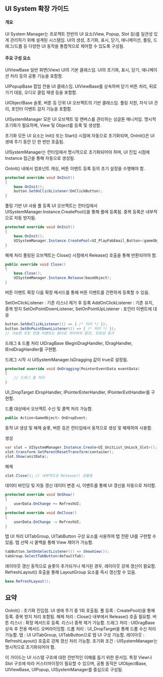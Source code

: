 ## UI System 확장 가이드

#### 개요
UI System Manager는 프로젝트 전반의 UI 요소(View, Popup, Slot 등)를 일관성 있게 관리하기 위해 설계된 시스템임.
UI의 생성, 초기화, 표시, 닫기, 애니메이션, 풀링, 드래그/드롭 등 다양한 UI 동작을 통합적으로 제어할 수 있도록 구성됨.

#### 주요 구성 요소
UIViewBase
일반 화면(View) UI의 기본 클래스임. UI의 초기화, 표시, 닫기, 애니메이션 처리 등의 공통 기능을 포함함.

UIPopupBase
팝업 전용 UI 클래스임. UIViewBase를 상속하며 닫기 버튼 처리, 뒤로가기 대응, 오디오 클립 재생 등을 포함함.

UIObjectBase
슬롯, 버튼 등 단위 UI 오브젝트의 기반 클래스임. 풀링 지원, 자식 UI 관리, 포인터 이벤트 감지 기능을 포함함.

UISystemManager
모든 UI 오브젝트 및 캔버스를 관리하는 싱글톤 매니저임. 명시적 초기화가 필요하며, View 및 Object를 등록 및 생성함.

초기화
모든 UI 요소는 Init() 또는 Start() 시점에 자동으로 초기화되며, OnInit()은 UI 생애 주기 동안 단 한 번만 호출됨.

UISystemManager는 런타임에서 명시적으로 초기화되어야 하며, UI 진입 시점에 Instance 접근을 통해 자동으로 생성됨.

OnInit() 내에서 컴포넌트 캐싱, 버튼 이벤트 등록 등의 초기 설정을 수행해야 함.

```csharp
protected override void OnInit()
{
    base.OnInit();
    button.SetOnClickListener(OnClickButton);
}
```

풀링 기반 UI 사용
풀 등록
UI 오브젝트는 런타임에서 UISystemManager.Instance.CreatePool<T>()을 통해 풀에 등록됨.
중복 등록은 내부적으로 자동 방지됨.

```csharp
protected override void OnInit()
{
    base.OnInit();
    UISystemManager.Instance.CreatePool<UI_PlayFabEmail_Button>(gameObject);
}
```

해제 처리
풀링된 오브젝트는 Close() 시점에서 Release() 호출을 통해 반환되어야 함.

```csharp
public override void Close()
{
    base.Close();
    UISystemManager.Instance.Release(baseObject);
}
```

버튼 이벤트 확장
다음 확장 메서드를 통해 버튼 이벤트를 간편하게 등록할 수 있음.

SetOnClickListener : 기존 리스너 제거 후 등록
AddOnClickListener : 기존 유지, 중복 방지
SetOnPointDownListener, SetOnPointUpListener : 포인터 이벤트에 대응

```csharp
button.SetOnClickListener(() => { /* 처리 */ });
button.SetOnPointDownListener(() => { /* 처리 */ });
// 가능한 모든 연결 이벤트는 람다로 처리하지 말것, 모호성 증가
```

드래그 & 드롭 처리
UIDragBase
IBeginDragHandler, IDragHandler, IEndDragHandler를 구현함.

드래그 시작 시 UISystemManager.IsDragging 값이 true로 설정됨.

```csharp
protected override void OnDragging(PointerEventData eventData)
{
    // 드래그 중 처리
}
```

UI_DropTarget
IDropHandler, IPointerEnterHandler, IPointerExitHandler를 구현함.

드롭 대상에서 오브젝트 수신 및 콜백 처리 가능함.

```csharp
public Action<GameObject> OnDropEvent;
```

동적 UI 생성 및 해제
슬롯, 버튼 등은 런타임에서 동적으로 생성 및 해제하여 사용함.

생성
```csharp
var slot = UISystemManager.Instance.Create<UI_UnitList_UnLock_Slot>();
slot.transform.SetParentResetTransform(container);
slot.Show(unitData);
```

해제
```csharp
slot.Close(); // 내부적으로 Release() 호출됨
```

데이터 바인딩 및 자동 갱신
데이터 변경 시, 이벤트를 통해 UI 갱신을 자동으로 처리함.
```csharp
protected override void OnShow()
{
    userData.OnChange += RefreshUI;
}
protected override void OnClose()
{
    userData.OnChange -= RefreshUI;
}
```

탭 UI 처리
UITabGroup, UITabButton 구성 요소를 사용하여 탭 전환 UI를 구현할 수 있음.
탭 선택 시 콜백을 통해 View 제어가 가능함.
```csharp
tabButton.SetOnSelectListener(() => ShowView());
tabGroup.SelectTabButton(defaultTab);
```

레이아웃 갱신
동적으로 슬롯이 추가되거나 제거된 경우, 레이아웃 강제 갱신이 필요함.
RefreshLayout() 호출을 통해 LayoutGroup 요소를 즉시 갱신할 수 있음.
```csharp
base.RefreshLayout();
```

## 요약
OnInit() :	초기화 진입점. UI 생애 주기 중 1회 호출됨.
풀 등록 :	CreatePool<T>()을 통해 등록. 중복 방지 처리 포함됨.
해제 처리	: Close() 내부에서 Release() 호출 필요함.
버튼 리스너 :	확장 메서드로 등록. 리스너 중복 제거 가능함.
드래그 처리 :	UIDragBase 상속 후 전용 메서드 오버라이딩함.
드롭 처리	: UI_DropTarget을 통해 드롭 수신 처리 가능함.
탭 : UI	UITabGroup, UITabButton으로 탭 UI 구성 가능함.
레이아웃	: RefreshLayout() 호출로 강제 갱신 처리 가능함.
초기화 조건	: UISystemManager는 명시적으로 초기화되어야 함.

이 가이드는 UI 시스템 구조에 대한 전반적인 이해를 돕기 위한 문서임.
특정 View나 Slot 구조에 따라 커스터마이징이 필요할 수 있으며, 공통 동작은 UIObjectBase, UIViewBase, UIPopup, UISystemManager를 중심으로 구성됨.
